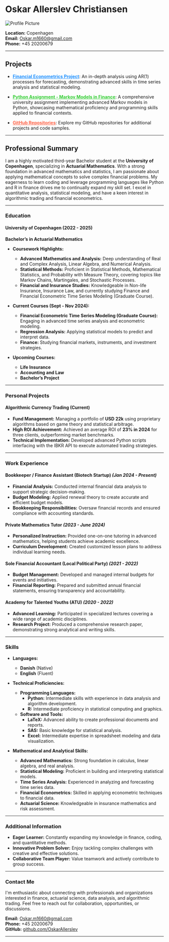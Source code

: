 # Oskar Allerslev Christiansen

![Profile Picture](https://github.com/OskarAllerslev/portfolio/assets/face.jpg)

**Location:** Copenhagen  
**Email:** [Oskar.m1660@gmail.com](mailto:Oskar.m1660@gmail.com)  
**Phone:** +45 20200679  

---

## Projects

- <a href="https://rpubs.com/OskarAllerslev/1223102" style="color:#1E90FF;"><b>Financial Econometrics Project</b></a>: An in-depth analysis using AR(1) processes for forecasting, demonstrating advanced skills in time series analysis and statistical modeling.

- <a href="https://github.com/OskarAllerslev/Python-reserve-assignment" style="color:#32CD32;"><b>Python Assignment - Markov Models in Finance</b></a>: A comprehensive university assignment implementing advanced Markov models in Python, showcasing mathematical proficiency and programming skills applied to financial contexts.

- <a href="https://github.com/OskarAllerslev" style="color:#FF6347;"><b>GitHub Repositories</b></a>: Explore my GitHub repositories for additional projects and code samples.

---

## Professional Summary

I am a highly motivated third-year Bachelor student at the **University of Copenhagen**, specializing in **Actuarial Mathematics**. With a strong foundation in advanced mathematics and statistics, I am passionate about applying mathematical concepts to solve complex financial problems. My eagerness to learn coding and leverage programming languages like Python and R in finance drives me to continually expand my skill set. I excel in quantitative analysis, statistical modeling, and have a keen interest in algorithmic trading and financial econometrics.

---

### Education

#### **University of Copenhagen** (2022 - 2025)
**Bachelor’s in Actuarial Mathematics**

- **Coursework Highlights:**
  - **Advanced Mathematics and Analysis:** Deep understanding of Real and Complex Analysis, Linear Algebra, and Numerical Analysis.
  - **Statistical Methods:** Proficient in Statistical Methods, Mathematical Statistics, and Probability with Measure Theory, covering topics like Markov Chains, Martingales, and Stochastic Processes.
  - **Financial and Insurance Studies:** Knowledgeable in Non-life Insurance, Insurance Law, and currently studying Finance and Financial Econometric Time Series Modeling (Graduate Course).

- **Current Courses (Sept - Nov 2024):**
  - **Financial Econometric Time Series Modeling (Graduate Course):** Engaging in advanced time series analysis and econometric modeling.
  - **Regression Analysis:** Applying statistical models to predict and interpret data.
  - **Finance:** Studying financial markets, instruments, and investment strategies.

- **Upcoming Courses:**
  - **Life Insurance**
  - **Accounting and Law**
  - **Bachelor’s Project**

---

### Personal Projects

#### **Algorithmic Currency Trading** (Current)

- **Fund Management:** Managing a portfolio of **USD 22k** using proprietary algorithms based on game theory and statistical arbitrage.
- **High ROI Achievement:** Achieved an average ROI of **23% in 2024** for three clients, outperforming market benchmarks.
- **Technical Implementation:** Developed advanced Python scripts interfacing with the IBKR API to execute automated trading strategies.

---

### Work Experience

#### **Bookkeeper / Finance Assistant** (Biotech Startup) *(Jan 2024 - Present)*

- **Financial Analysis:** Conducted internal financial data analysis to support strategic decision-making.
- **Budget Modeling:** Applied renewal theory to create accurate and efficient budget models.
- **Bookkeeping Responsibilities:** Oversaw financial records and ensured compliance with accounting standards.

#### **Private Mathematics Tutor** *(2023 - June 2024)*

- **Personalized Instruction:** Provided one-on-one tutoring in advanced mathematics, helping students achieve academic excellence.
- **Curriculum Development:** Created customized lesson plans to address individual learning needs.

#### **Sole Financial Accountant** (Local Political Party) *(2021 - 2022)*

- **Budget Management:** Developed and managed internal budgets for events and initiatives.
- **Financial Reporting:** Prepared and submitted annual financial statements, ensuring transparency and accountability.

#### **Academy for Talented Youths (ATU)** *(2020 - 2022)*

- **Advanced Learning:** Participated in specialized lectures covering a wide range of academic disciplines.
- **Research Project:** Produced a comprehensive research paper, demonstrating strong analytical and writing skills.

---

### Skills

- **Languages:**
  - **Danish** (Native)
  - **English** (Fluent)

- **Technical Proficiencies:**
  - **Programming Languages:**
    - **Python:** Intermediate skills with experience in data analysis and algorithm development.
    - **R:** Intermediate proficiency in statistical computing and graphics.
  - **Software and Tools:**
    - **LaTeX:** Advanced ability to create professional documents and reports.
    - **SAS:** Basic knowledge for statistical analysis.
    - **Excel:** Intermediate expertise in spreadsheet modeling and data visualization.

- **Mathematical and Analytical Skills:**
  - **Advanced Mathematics:** Strong foundation in calculus, linear algebra, and real analysis.
  - **Statistical Modeling:** Proficient in building and interpreting statistical models.
  - **Time Series Analysis:** Experienced in analyzing and forecasting time series data.
  - **Financial Econometrics:** Skilled in applying econometric techniques to financial data.
  - **Actuarial Science:** Knowledgeable in insurance mathematics and risk assessment.

---

### Additional Information

- **Eager Learner:** Constantly expanding my knowledge in finance, coding, and quantitative methods.
- **Innovative Problem Solver:** Enjoy tackling complex challenges with creative and effective solutions.
- **Collaborative Team Player:** Value teamwork and actively contribute to group success.

---

### Contact Me

I'm enthusiastic about connecting with professionals and organizations interested in finance, actuarial science, data analysis, and algorithmic trading. Feel free to reach out for collaboration, opportunities, or discussions.

**Email:** [Oskar.m1660@gmail.com](mailto:Oskar.m1660@gmail.com)  
**Phone:** +45 20200679  
**GitHub:** [github.com/OskarAllerslev](https://github.com/OskarAllerslev)

---

